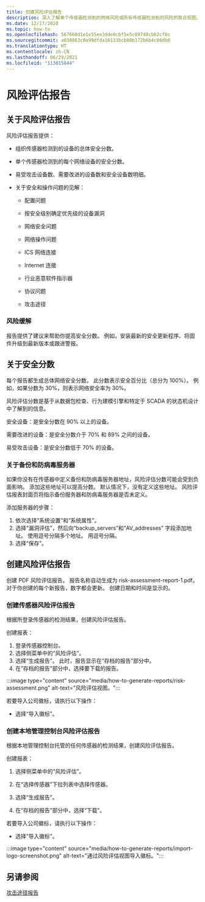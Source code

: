 ```yaml
---
title: 创建风险评估报告
description: 深入了解单个传感器检测到的网络风险或所有传感器检测到的风险的聚合视图。
ms.date: 12/17/2020
ms.topic: how-to
ms.openlocfilehash: 567660d1e1e55ee3dde0cbf5e5c09748cbb2cf0c
ms.sourcegitcommit: a038863c0a99dfda16133bcb08b172b6b4c86db8
ms.translationtype: HT
ms.contentlocale: zh-CN
ms.lasthandoff: 06/29/2021
ms.locfileid: "113015844"
---
```

# <a name="risk-assessment-reporting"></a>风险评估报告

## <a name="about-risk-assessment-reports"></a>关于风险评估报告

风险评估报告提供：

- 组织传感器检测到的设备的总体安全分数。

- 单个传感器检测到的每个网络设备的安全分数。

- 易受攻击设备数、需要改进的设备数和安全设备数明细。

-  关于安全和操作问题的见解：

    - 配置问题

    - 按安全级别确定优先级的设备漏洞

    - 网络安全问题

    - 网络操作问题

    - ICS 网络连接

    - Internet 连接

    - 行业恶意软件指示器

    - 协议问题

    - 攻击途径

### <a name="risk-mitigation"></a>风险缓解

报告提供了建议来帮助你提高安全分数。 例如，安装最新的安全更新程序、将固件升级到最新版本或跟进警报。

## <a name="about-security-scores"></a>关于安全分数

每个报告都生成总体网络安全分数。 此分数表示安全百分比（总分为 100%）。 例如，如果分数为 30%，则表示网络安全率为 30%。

风险评估分数是基于从数据包检查、行为建模引擎和特定于 SCADA 的状态机设计中了解到的信息。

安全设备：是安全分数在 90% 以上的设备。

需要改进的设备：是安全分数介于 70% 和 89% 之间的设备。

易受攻击设备：是安全分数低于 70% 的设备。

### <a name="about-backup-and-anti-virus-servers"></a>关于备份和防病毒服务器

如果你没有在传感器中定义备份和防病毒服务器地址，风险评估分数可能会受到负面影响。 添加这些地址可以提高分数。 默认情况下，没有定义这些地址。
风险评估报表封面页将指示备份服务器和防病毒服务器是否未定义。

添加服务器的步骤：

1. 依次选择“系统设置”和“系统属性”。
1. 选择“漏洞评估”，然后向“backup_servers”和“AV_addresses”  字段添加地址。 使用逗号分隔多个地址。  用逗号分隔。  
1. 选择“保存”。
## <a name="create-risk-assessment-reports"></a>创建风险评估报告

创建 PDF 风险评估报告。 报告名称自动生成为 risk-assessment-report-1.pdf。 对于你创建的每个新报告，数字都会更新。  创建日期和时间是显示的。

### <a name="create-a-sensor-risk-assessment-report"></a>创建传感器风险评估报告

根据所登录传感器的检测结果，创建风险评估报告。

创建报表：

1. 登录传感器控制台。
1. 选择侧菜单中的“风险评估”。
1. 选择“生成报告”。 此时，报告显示在“存档的报告”部分中。
1. 在“存档的报告”部分中，选择要下载的报告。

:::image type="content" source="media/how-to-generate-reports/risk-assessment.png" alt-text="风险评估视图。":::

若要导入公司徽标，请执行以下操作：

- 选择“导入徽标”。

### <a name="create-an-on-premises-management-console-risk-assessment-report"></a>创建本地管理控制台风险评估报告

根据本地管理控制台托管的任何传感器的检测结果，创建风险评估报告。 

创建报表：

1. 选择侧菜单中的“风险评估”。

2. 在“选择传感器”下拉列表中选择传感器。

3. 选择“生成报告”。

4. 在“存档的报告”部分中，选择“下载”。

若要导入公司徽标，请执行以下操作：

- 选择“导入徽标”。

:::image type="content" source="media/how-to-generate-reports/import-logo-screenshot.png" alt-text="通过风险评估视图导入徽标。":::

## <a name="see-also"></a>另请参阅

[攻击途径报告](how-to-create-attack-vector-reports.md)

